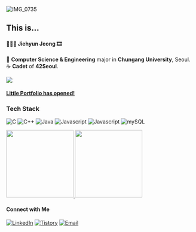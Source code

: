 ![IMG_0735](https://github.com/doomangang/doomangang/assets/81881724/92622d03-16e6-4360-8e41-6a6998ddfac1)
<!-- Introduction -->
## This is...  </br> 



####  👩🏻‍🎨 Jiehyun Jeong 🎞 </br>
📸 **Computer Science & Engineering** major in **Chungang University**, Seoul. </br> 
☕️ **Cadet** of **42Seoul**. </br>  

<a target="_blank"><img src="https://img.shields.io/badge/jihyjeon-darkred?style=plastic&logo=42&logoColor=white&labelColor=darkred"/></a>

#### [Little Portfolio has opened!](https://www.jjhfolio.site)

<!-- Tech Stack -->
### Tech Stack
![C](https://img.shields.io/badge/-C-D5D9C4?style=plastic&logo=c&logoColor=black)
![C++](https://img.shields.io/badge/-C++-94B58B?style=plastic&logo=c%2B%2B&logoColor=white)
![Java](https://img.shields.io/badge/-Java-B4D9A9?style=plastic&logoColor=white)
![Javascript](https://img.shields.io/badge/-Javascript-C6EDC2?style=plastic&logo=javascript&logoColor=black)
![Javascript](https://img.shields.io/badge/-Typescript-C6EDC2?style=plastic&logo=typescript&logoColor=black)
![mySQL](https://img.shields.io/badge/-mySQL-EBF7F0?style=plastic&logo=mySQL)

<a href="https://github.com/doomangang">
  <img height="180em" src="https://github-readme-stats-git-masterrstaa-rickstaa.vercel.app/api?username=doomangang&theme=github&show_icons=true" />
  <img height="180em" src="https://github-readme-stats-git-masterrstaa-rickstaa.vercel.app/api/top-langs/?username=doomangang&theme=github&layout=compact" />
</a>


<!-- Contact -->
#### Connect with Me
[![LinkedIn](https://img.shields.io/badge/LinkedIn-B6D2BB)](https://www.linkedin.com/in/%EC%A7%80%ED%98%84%EC%A0%95/)
[![Tistory](https://img.shields.io/badge/Tistory-green)](https://mandoogang.tistory.com/)
[![Email](https://img.shields.io/badge/Email-darkgreen)](mailto:sp0943@cau.ac.kr)

<!-- Footer -->

<!--
**doomangang/doomangang** is a ✨ _special_ ✨ repository because its `README.md` (this file) appears on your GitHub profile.

Here are some ideas to get you started:

- 🔭 I’m currently working on ...
- 🌱 I’m currently learning ...
- 👯 I’m looking to collaborate on ...
- 🤔 I’m looking for help with ...
- 💬 Ask me about ...
- 📫 How to reach me: ...
- 😄 Pronouns: ...
- ⚡ Fun fact: ...
-->

